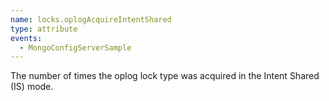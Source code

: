 ```yaml
---
name: locks.oplogAcquireIntentShared
type: attribute
events:
  - MongoConfigServerSample
---
```


The number of times the oplog lock type was acquired in the Intent Shared (IS) mode.